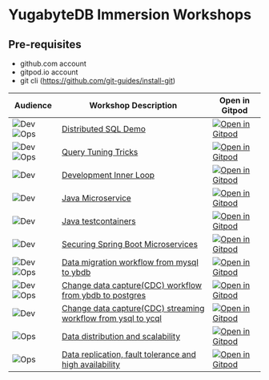 # YugabyteDB Immersion Workshops

## Pre-requisites
- github.com account
- gitpod.io account
- git cli (https://github.com/git-guides/install-git)



| Audience                           | Workshop Description                                                             | Open in Gitpod                                     |
| ---------------------------------- | -------------------------------------------------------------------------------- | -------------------------------------------------- |
| ![Dev][badge-dev]![Ops][badge-ops] | [Distributed SQL Demo][doc-dsql]                                                 | [![Open in Gitpod][logo-gitpod]][gp-dsql]          |
| ![Dev][badge-dev]![Ops][badge-ops] | [Query Tuning Tricks][doc-qt]                                                    | [![Open in Gitpod][logo-gitpod]][gp-qt]            |
| ![Dev][badge-dev]                  | [Development Inner Loop][doc-iloop]                                              | [![Open in Gitpod][logo-gitpod]][gp-iloop]         |
| ![Dev][badge-dev]                  | [Java Microservice][doc-ms-data]                                                 | [![Open in Gitpod][logo-gitpod]][gp-ms-data]       |
| ![Dev][badge-dev]                  | [Java testcontainers][doc-boot-data]                                             | [![Open in Gitpod][logo-gitpod]][gp-boot-data]     |
| ![Dev][badge-dev]                  | [Securing Spring Boot Microservices][doc-sealed-secret]                          | [![Open in Gitpod][logo-gitpod]][gp-sealed-secret] |
| ![Dev][badge-dev]![Ops][badge-ops] | [Data migration workflow from mysql to ybdb][doc-voyager]                        | [![Open in Gitpod][logo-gitpod]][gp-voyager]       |
| ![Dev][badge-dev]![Ops][badge-ops] | [Change data capture(CDC) workflow from ybdb to postgres][doc-cdc]               | [![Open in Gitpod][logo-gitpod]][gp-cdc]           |
| ![Dev][badge-dev]                  | [Change data capture(CDC) streaming workflow from ysql to ycql][doc-cdc-streams] | [![Open in Gitpod][logo-gitpod]][gp-cdc-streams]   |
| ![Ops][badge-ops]                  | [Data distribution and scalability][doc-scale]                                   | [![Open in Gitpod][logo-gitpod]][gp-scale]         |
| ![Ops][badge-ops]                  | [Data replication, fault tolerance and high availability][doc-ft]                | [![Open in Gitpod][logo-gitpod]][gp-ft]            |



[badge-dev]: https://img.shields.io/badge/dev-orange?style=for-the-badge
[badge-ops]: https://img.shields.io/badge/ops-blue?style=for-the-badge
[doc-boot-data]:https://github.com/yogendra/ybdb-workshop-boot-data/README.md
[doc-cdc-streams]: https://github.com/yogendra/ybdb-workshop-cdc-streams/README.md
[doc-cdc]: ws/cdc/README.md
[doc-dsql]: ws/dsql/README.md
[doc-ft]: ws/ft/README.md
[doc-iloop]: ws/iloop/README.md
[doc-main]: main/README.md
[doc-ms-data]: https://github.com/yogendra/ybdb-workshop-ms-data/README.md
[doc-qt]: ws/qt/README.md
[doc-scale]: ws/scale/README.md
[doc-sealed-secret]: https://github.com/yogendra/ybdb-workshop-sealed-secrets/README.md
[doc-voyager]: ws/voyager/README.md
[gp-boot-data]:https://gitpod.io/#https://github.com/yogendra/ybdb-workshop-boot-data
[gp-cdc-streams]: https://gitpod.io/#https://github.com/yogendra/ybdb-workshop-cdc-streams
[gp-cdc]: https://gitpod.io/#https://github.com/yogendra/ybdb-workshop/tree/ws/cdc
[gp-dsql]: https://gitpod.io/#https://github.com/yogendra/ybdb-workshop/tree/ws/dsql
[gp-ft]: https://gitpod.io/#https://github.com/yogendra/ybdb-workshop/tree/ws/ft
[gp-iloop]: https://gitpod.io/#https://github.com/yogendra/ybdb-workshop/tree/ws/iloop
[gp-main]: https://gitpod.io/#https://github.com/yogendra/ybdb-workshop/tree/main
[gp-ms-data]: https://gitpod.io/#https://github.com/yogendra/ybdb-workshop-ms-data
[gp-qt]: https://gitpod.io/#https://github.com/yogendra/ybdb-workshop/tree/ws/qt
[gp-scale]: https://gitpod.io/#https://github.com/yogendra/ybdb-workshop/tree/ws/scale
[gp-sealed-secret]: https://gitpod.io/#https://github.com/yogendra/ybdb-workshop-sealed-secrets
[gp-voyager]: https://gitpod.io/#https://github.com/yogendra/ybdb-workshop/tree/ws/voyager
[logo-gitpod]: https://gitpod.io/button/open-in-gitpod.svg
